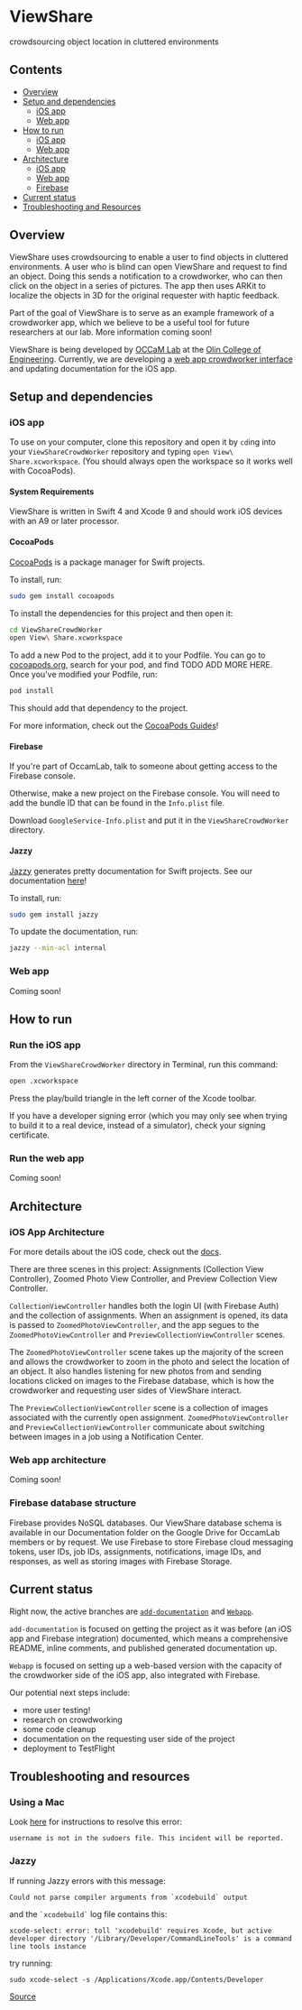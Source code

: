 # ViewShare

crowdsourcing object location in cluttered environments

## Contents

- [Overview](#Overview)
- [Setup and dependencies](#setup-and-dependencies)
  - [iOS app](#ios-app)
  - [Web app](#web-app)
- [How to run](#how-to-run)
  - [iOS app](#run-the-ios-app)
  - [Web app](#run-the-web-app)
- [Architecture](#architecture)
  - [iOS app](#ios-app-architecture)
  - [Web app](#web-app-architecture)
  - [Firebase](#firebase-database-structure)
- [Current status](#current-status)
- [Troubleshooting and Resources](#troubleshooting-and-resources)

## Overview

ViewShare uses crowdsourcing to enable a user to find objects in cluttered environments. A user who is blind can open ViewShare and request to find an object. Doing this sends a notification to a crowdworker, who can then click on the object in a series of pictures. The app then uses ARKit to localize the objects in 3D for the original requester with haptic feedback.

Part of the goal of ViewShare is to serve as an example framework of a crowdworker app, which we believe to be a useful tool for future researchers at our lab. More information coming soon!

ViewShare is being developed by [OCCaM Lab](http://occam.olin.edu/) at the [Olin College of Engineering](http://olin.edu/). Currently, we are developing a [web app crowdworker interface](https://github.com/occamLab/ViewShareCrowdWorker/tree/Webapp/Webapp) and updating documentation for the iOS app.

## Setup and dependencies

### iOS app

To use on your computer, clone this repository and open it by `cd`ing into your `ViewShareCrowdWorker` repository and typing `open View\ Share.xcworkspace`. (You should always open the workspace so it works well with CocoaPods).

#### System Requirements

ViewShare is written in Swift 4 and Xcode 9 and should work iOS devices with an A9 or later processor.

#### CocoaPods

[CocoaPods](https://cocoapods.org/) is a package manager for Swift projects.

To install, run:

```bash
sudo gem install cocoapods
```

To install the dependencies for this project and then open it:

```bash
cd ViewShareCrowdWorker
open View\ Share.xcworkspace
```

To add a new Pod to the project, add it to your Podfile. You can go to [cocoapods.org](cocoapods.org), search for your pod, and find TODO ADD MORE HERE. Once you've modified your Podfile, run:

```bash
pod install
```

This should add that dependency to the project.

For more information, check out the [CocoaPods Guides](guides.cocoapods.org)!

#### Firebase

If you're part of OccamLab, talk to someone about getting access to the Firebase console.

Otherwise, make a new project on the Firebase console. You will need to add the bundle ID that can be found in the `Info.plist` file.

Download `GoogleService-Info.plist` and put it in the `ViewShareCrowdWorker` directory.

#### Jazzy

[Jazzy](https://github.com/realm/jazzy "Jazzy") generates pretty documentation for Swift projects. See our documentation [here](occamlab.github.io/viewshare)!

To install, run:

```bash
sudo gem install jazzy
```

To update the documentation, run:

```bash
jazzy --min-acl internal
```

### Web app

Coming soon!

## How to run

### Run the iOS app

From the `ViewShareCrowdWorker` directory in Terminal, run this command:

```bash
open .xcworkspace
```

Press the play/build triangle in the left corner of the Xcode toolbar.

If you have a developer signing error (which you may only see when trying to build it to a real device, instead of a simulator), check your signing certificate.

### Run the web app

Coming soon!

## Architecture

### iOS App Architecture

For more details about the iOS code, check out the [docs](occamlab.github.io/viewsharecrowdworker).

There are three scenes in this project: Assignments (Collection View Controller), Zoomed Photo View Controller, and Preview Collection View Controller.

`CollectionViewController` handles both the login UI (with Firebase Auth) and the collection of assignments. When an assignment is opened, its data is passed to `ZoomedPhotoViewController`, and the app segues to the `ZoomedPhotoViewController` and `PreviewCollectionViewController` scenes.

The `ZoomedPhotoViewController` scene takes up the majority of the screen and allows the crowdworker to zoom in the photo and select the location of an object. It also handles listening for new photos from and sending locations clicked on images to the Firebase database, which is how the crowdworker and requesting user sides of ViewShare interact.

The `PreviewCollectionViewController` scene is a collection of images associated with the currently open assignment. `ZoomedPhotoViewController` and `PreviewCollectionViewController` communicate about switching between images in a job using a Notification Center.

### Web app architecture

Coming soon!

### Firebase database structure

Firebase provides NoSQL databases. Our ViewShare database schema is available in our Documentation folder on the Google Drive for OccamLab members or by request. We use Firebase to store Firebase cloud messaging tokens, user IDs, job IDs, assignments, notifications, image IDs, and responses, as well as storing images with Firebase Storage.

## Current status

Right now, the active branches are [`add-documentation`](https://github.com/occamLab/ViewShareCrowdWorker/tree/add-documentation) and [`Webapp`](https://github.com/occamLab/ViewShareCrowdWorker/tree/Webapp).

`add-documentation` is focused on getting the project as it was before (an iOS app and Firebase integration) documented, which means a comprehensive README, inline comments, and published generated documentation up.

`Webapp` is focused on setting up a web-based version with the capacity of the crowdworker side of the iOS app, also integrated with Firebase.

Our potential next steps include:

- more user testing!
- research on crowdworking
- some code cleanup
- documentation on the requesting user side of the project
- deployment to TestFlight

## Troubleshooting and resources

### Using a Mac

Look [here](http://osxdaily.com/2014/02/06/add-user-sudoers-file-mac/ "How to Add a User to the Sudoers File in Mac OS X") for instructions to resolve this error:

```
username is not in the sudoers file. This incident will be reported.
```

### Jazzy

If running Jazzy errors with this message:

```
Could not parse compiler arguments from `xcodebuild` output
```

and the `` `xcodebuild` `` log file contains this:

```
xcode-select: error: toll 'xcodebuild' requires Xcode, but active developer directory '/Library/Developer/CommandLineTools' is a command line tools instance
```

try running:

```
sudo xcode-select -s /Applications/Xcode.app/Contents/Developer
```

[Source](https://github.com/realm/jazzy/issues/781 "Jazzy issues page")
